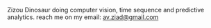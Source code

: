  Zizou Dinosaur 
doing computer vision,  time sequence and predictive analytics. 
reach me on my email: av.ziad@gmail.com
